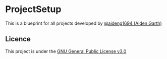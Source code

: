 # ProjectSetup

This is a blueprint for all projects developed by [@aideng1694 (Aiden Garth)](http://github.com/aideng1694)

## Licence

This project is under the [GNU General Public License v3.0](./LICENCE.md)
